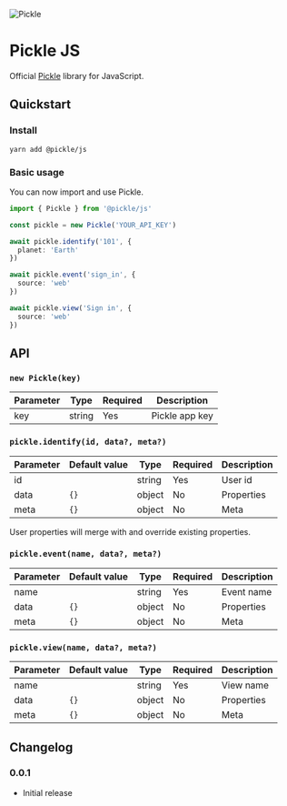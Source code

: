 ![Pickle](https://pickle.sh/pickle@2x.png)

# Pickle JS

Official [Pickle](https://pickle.sh) library for JavaScript.

## Quickstart

### Install

```
yarn add @pickle/js
```

### Basic usage

You can now import and use Pickle.

```typescript
import { Pickle } from '@pickle/js'

const pickle = new Pickle('YOUR_API_KEY')

await pickle.identify('101', {
  planet: 'Earth'
})

await pickle.event('sign_in', {
  source: 'web'
})

await pickle.view('Sign in', {
  source: 'web'
})
```

## API

### `new Pickle(key)`

| Parameter | Type   | Required | Description    |
| --------- | ------ | -------- | -------------- |
| key       | string | Yes      | Pickle app key |

### `pickle.identify(id, data?, meta?)`

| Parameter | Default value | Type   | Required | Description |
| --------- | ------------- | ------ | -------- | ----------- |
| id        |               | string | Yes      | User id     |
| data      | `{}`          | object | No       | Properties  |
| meta      | `{}`          | object | No       | Meta        |

User properties will merge with and override existing properties.

### `pickle.event(name, data?, meta?)`

| Parameter | Default value | Type   | Required | Description |
| --------- | ------------- | ------ | -------- | ----------- |
| name      |               | string | Yes      | Event name  |
| data      | `{}`          | object | No       | Properties  |
| meta      | `{}`          | object | No       | Meta        |

### `pickle.view(name, data?, meta?)`

| Parameter | Default value | Type   | Required | Description |
| --------- | ------------- | ------ | -------- | ----------- |
| name      |               | string | Yes      | View name   |
| data      | `{}`          | object | No       | Properties  |
| meta      | `{}`          | object | No       | Meta        |

## Changelog

### 0.0.1

- Initial release
